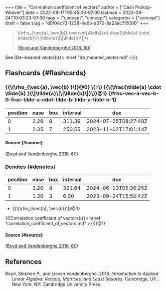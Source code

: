 +++
title = "Correlation coefficient of vectors"
author = ["Cash Prokop-Weaver"]
date = 2022-08-17T09:45:00-07:00
lastmod = 2023-09-24T10:03:23-07:00
tags = ["concept", "concept"]
categories = ["concept"]
draft = false
slug = "d9f04c73-1238-4e6b-a370-8a23ac755610"
+++

> \\(\rho\_{\vec{a}, \vec{b}} \overset{\Delta}{=} \frac{\tilde{a} \cdot \tilde{b}}{\\|\tilde{a}\\|\\|\tilde{b}\\|}\\)
>
> (<a href="#citeproc_bib_item_1">Boyd and Vandenberghe 2018, 60</a>)

See [De-meaned vector]({{< relref "de_meaned_vector.md" >}}).


## Flashcards {#flashcards}


### {{\\(\rho\_{\vec{a}, \vec{b} }\\)}@0} \\(=\\) {{\\(\frac{\tilde{a} \cdot \tilde{b} }{\\|\tilde{a}\\|\\|\tilde{b}\\|}\\)}@1} {#rho-vec-a-vec-b-0-frac-tilde-a-cdot-tilde-b-tilde-a-tilde-b-1}

| position | ease | box | interval | due                  |
|----------|------|-----|----------|----------------------|
| 0        | 2.20 | 8   | 311.39   | 2024-07-25T08:27:48Z |
| 1        | 2.35 | 7   | 250.55   | 2023-11-02T17:01:14Z |


#### Source {#source}

(<a href="#citeproc_bib_item_1">Boyd and Vandenberghe 2018, 60</a>)


### Denotes {#denotes}

| position | ease | box | interval | due                  |
|----------|------|-----|----------|----------------------|
| 0        | 2.20 | 8   | 321.64   | 2024-06-13T05:36:25Z |
| 1        | 1.30 | 3   | 6.00     | 2023-09-24T15:50:42Z |

-   {{\\(\rho\_{\vec{a}, \vec{b}}\\)}@0}

{{[Correlation coefficient of vectors]({{< relref "correlation_coefficient_of_vectors.md" >}})}@1}


#### Source {#source}

(<a href="#citeproc_bib_item_1">Boyd and Vandenberghe 2018, 60</a>)

## References

<style>.csl-entry{text-indent: -1.5em; margin-left: 1.5em;}</style><div class="csl-bib-body">
  <div class="csl-entry"><a id="citeproc_bib_item_1"></a>Boyd, Stephen P., and Lieven Vandenberghe. 2018. <i>Introduction to Applied Linear Algebra: Vectors, Matrices, and Least Squares</i>. Cambridge, UK ; New York, NY: Cambridge University Press.</div>
</div>
